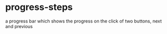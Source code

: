 # progress-steps
a progress bar which shows the progress on the click of two buttons, next and previous 
